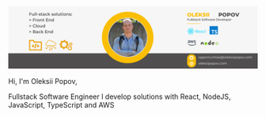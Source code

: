 ![Header](./resources/header.png)

Hi, I'm Oleksii Popov,

Fullstack Software Engineer
I develop solutions with React, NodeJS, JavaScript, TypeScript and AWS
